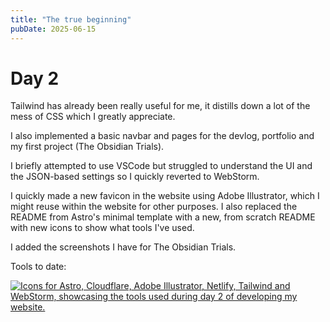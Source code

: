 ```yaml
---
title: "The true beginning"
pubDate: 2025-06-15
---
```


# Day 2

Tailwind has already been really useful for me, it distills down a lot of the mess of CSS which I greatly appreciate.  

I also implemented a basic navbar and pages for the devlog, portfolio and my first project (The Obsidian Trials).  

I briefly attempted to use VSCode but struggled to understand the UI and the JSON-based settings so I quickly reverted to WebStorm.

I quickly made a new favicon in the website using Adobe Illustrator, which I might reuse within the website for other purposes. I also replaced the README from Astro's minimal template with a new, from scratch README with new icons to show what tools I've used.  

I added the screenshots I have for The Obsidian Trials.

Tools to date:
<p>
    <a href="https://skillicons.dev">
        <img src="https://skillicons.dev/icons?i=astro,cloudflare,ai,netlify,tailwind,webstorm" alt="Icons for Astro, Cloudflare, Adobe Illustrator, Netlify, Tailwind and WebStorm, showcasing the tools used during day 2 of developing my website." />
    </a>
</p>
